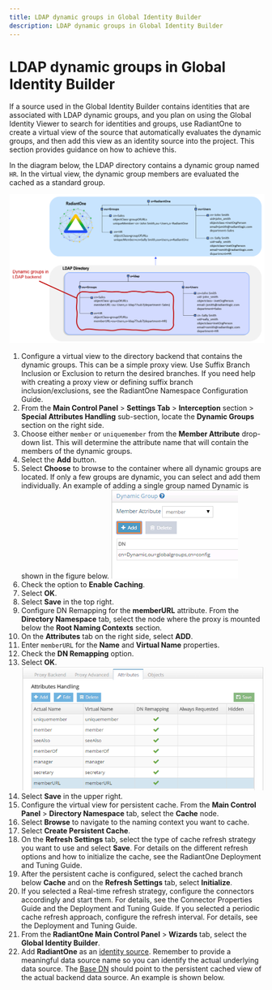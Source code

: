 ```yaml
---
title: LDAP dynamic groups in Global Identity Builder
description: LDAP dynamic groups in Global Identity Builder
---
```


# LDAP dynamic groups in Global Identity Builder

If a source used in the Global Identity Builder contains identities that are associated with LDAP dynamic groups, and you plan on using the Global Identity Viewer to search for identities and groups, use RadiantOne to create a virtual view of the source that automatically evaluates the dynamic groups, and then add this view as an identity source into the project. This section provides guidance on how to achieve this.

In the diagram below, the LDAP directory contains a dynamic group named `HR`. In the virtual view, the dynamic group members are evaluated the cached as a standard group.

![Dynamic Group Example](../../Media/image127.png)

1. Configure a virtual view to the directory backend that contains the dynamic groups. This can be a simple proxy view. Use Suffix Branch Inclusion or Exclusion to return the desired branches. If you need help with creating a proxy view or defining suffix branch inclusion/exclusions, see the RadiantOne Namespace Configuration Guide.
1. From the **Main Control Panel** > **Settings Tab** > **Interception** section > **Special Attributes Handling** sub-section, locate the **Dynamic Groups** section on the right side.
1. Choose either `member` or `uniquemember` from the **Member Attribute** drop-down list. This will determine the attribute name that will contain the members of the dynamic groups.
1. Select the **Add** button.
1. Select **Choose** to browse to the container where all dynamic groups are located. If only a few groups are dynamic, you can select and add them individually. An example of adding a single group named Dynamic is shown in the figure below.
    ![Dynamic Group Configuration](../../Media/image128.png)
1. Check the option to **Enable Caching**.
1. Select **OK**.
1. Select **Save** in the top right.
1. Configure DN Remapping for the **memberURL** attribute. From the **Directory Namespace** tab, select the node where the proxy is mounted below the **Root Naming Contexts** section.
1.  On the **Attributes** tab on the right side, select **ADD**.
1.  Enter `memberURL` for the **Name** and **Virtual Name** properties.
1.  Check the **DN Remapping** option.
1.  Select **OK**.
    ![Defining `memberURL` Attribute for DN Remapping](../../Media/image129.png)
1.  Select **Save** in the upper right.
1.  Configure the virtual view for persistent cache. From the **Main Control Panel** > **Directory Namespace** tab, select the **Cache** node.
1.  Select **Browse** to navigate to the naming context you want to cache.
1.  Select **Create Persistent Cache**.
1.  On the **Refresh Settings** tab, select the type of cache refresh strategy you want to use and select **Save**. For details on the different refresh options and how to initialize the cache, see the RadiantOne Deployment and Tuning Guide.
1.  After the persistent cache is configured, select the cached branch below **Cache** and on the **Refresh Settings** tab, select **Initialize**.
1.  If you selected a Real-time refresh strategy, configure the connectors accordingly and start them. For details, see the Connector Properties Guide and the Deployment and Tuning Guide. If you selected a periodic cache refresh approach, configure the refresh interval. For details, see the Deployment and Tuning Guide.
1.  From the **RadiantOne Main Control Panel** > **Wizards** tab, select the **Global Identity Builder**.
1.  Add **RadiantOne** as an [identity source](../create-projects/identity-sources.md). Remember to provide a meaningful data source name so you can identify the actual underlying data source. The [Base DN](../create-projects/identity-sources.md#base-dn) should point to the persistent cached view of the actual backend data source. An example is shown below.
